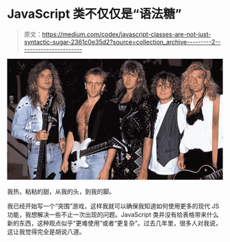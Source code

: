 # JavaScript 类不仅仅是“语法糖”

> 原文：<https://medium.com/codex/javascript-classes-are-not-just-syntactic-sugar-2361c0e35d2?source=collection_archive---------2----------------------->

![](img/8cf3f85ba18234dd00cbd41242c696a3.png)

我热，粘粘的甜，从我的头，到我的脚。

我已经开始写一个“突围”游戏，这样我就可以确保我知道如何使用更多的现代 JS 功能，我想解决一些不止一次出现的问题。JavaScript 类并没有给表格带来什么新的东西，这种观点似乎“更难使用”或者“更复杂”。过去几年里，很多人对我说，这让我觉得完全是胡说八道。